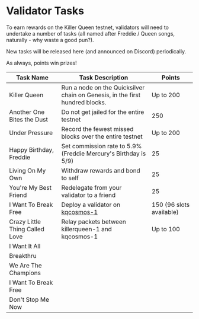 # Validator Tasks

To earn rewards on the Killer Queen testnet, validators will need to undertake a number of tasks (all named after Freddie / Queen songs, naturally - why waste a good pun?).

New tasks will be released here (and announced on Discord) periodically.

As always, points win prizes!

| Task Name                      | Task Description                                                             | Points    |   
|--------------------------------|------------------------------------------------------------------------------|-----------|
| Killer Queen                   | Run a node on the Quicksilver chain on Genesis, in the first hundred blocks. | Up to 200 |   
| Another One Bites the Dust     | Do not get jailed for the entire testnet                                     | 250       |   
| Under Pressure                 | Record the fewest missed blocks over the entire testnet                      | Up to 200 |   
| Happy Birthday, Freddie        | Set commission rate to 5.9% (Freddie Mercury's Birthday is 5/9)              | 25        | 
| Living On My Own               | Withdraw rewards and bond to self                                            | 25        |   
| You're My Best Friend          | Redelegate from your validator to a friend                                   | 25        |    
| I Want To Break Free           | Deploy a validator on [kqcosmos-1](/kqcosmos-1/README.md)                    | 150 (96 slots available) |  
| Crazy Little Thing Called Love | Relay packets between killerqueen-1 and kqcosmos-1                           | Up to 100 |   
| I Want It All                  |                                                                              |           |    
| Breakthru                      |                                                                              |           |   
| We Are The Champions           |                                                                              |           |   
| I Want To Break Free           |                                                                              |           |  
| Don't Stop Me Now              |                                                                              |           |   
